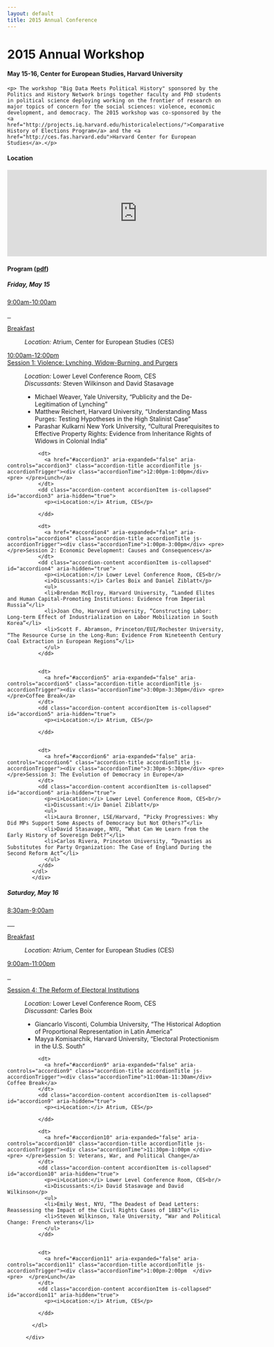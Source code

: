 ```yaml
---
layout: default
title: 2015 Annual Conference
---
```


<div class="home">
	<h1>2015 Annual Workshop</h1>
	<h4>May 15-16, Center for European Studies, Harvard University</h4> 

	<p> The workshop "Big Data Meets Political History" sponsored by the Politics and History Network brings together faculty and PhD students in political science deploying working on the frontier of research on major topics of concern for the social sciences: violence, economic development, and democracy. The 2015 workshop was co-sponsored by the <a href="http://projects.iq.harvard.edu/historicalelections/">Comparative History of Elections Program</a> and the <a href="http://ces.fas.harvard.edu">Harvard Center for European Studies</a>.</p>

<h4> Location </h4>
<iframe src="https://www.google.com/maps/embed?pb=!1m14!1m8!1m3!1d2947.3794727203394!2d-71.114216!3d42.377061999999995!3m2!1i1024!2i768!4f13.1!3m3!1m2!1s0x89e37746a54b56a5%3A0xe1250fead3495501!2sCenter+For+European+Studies!5e0!3m2!1sen!2sus!4v1430697353059" width="600" height="200" frameborder="0" style="border:0"></iframe>
<br/>

<h4> Program (<a href="docs/workshop2015.pdf"><b>pdf</b></a>)</h4>

<h5> Friday, May 15 </h5>
          <div class="accordion">
            <dl>
              <dt>
                <a href="#accordion1" aria-expanded="false" aria-controls="accordion1" class="accordion-title accordionTitle js-accordionTrigger"><div class="accordionTime">9:00am-10:00am</div> <pre> </pre>Breakfast</a>
              </dt>
              <dd class="accordion-content accordionItem is-collapsed" id="accordion1" aria-hidden="true">
                <p><i>Location:</i> Atrium, Center for European Studies (CES)</p>
              </dd>
              <dt>
                <a href="#accordion2" aria-expanded="false" aria-controls="accordion2" class="accordion-title accordionTitle js-accordionTrigger"><div class="accordionTime">10:00am-12:00pm</div> Session 1: Violence: Lynching, Widow-Burning, and Purgers</a>
              </dt>
              <dd class="accordion-content accordionItem is-collapsed" id="accordion2" aria-hidden="true">
              	<p><i>Location:</i> Lower Level Conference Room, CES<br/>
                <i>Discussants:</i> Steven Wilkinson and David Stasavage</p>
                <ul>
                <li>Michael Weaver, Yale University, “Publicity and the De-Legitimation of Lynching”</li>
                <li>Matthew Reichert, Harvard University, “Understanding Mass Purges: Testing Hypotheses in the High Stalinist
Case”</li>
                <li>Parashar Kulkarni New York University, “Cultural Prerequisites to Effective Property Rights: Evidence from Inheritance Rights of Widows in Colonial India”</li>
                </ul>
              </dd>

              <dt>
                <a href="#accordion3" aria-expanded="false" aria-controls="accordion3" class="accordion-title accordionTitle js-accordionTrigger"><div class="accordionTime">12:00pm-1:00pm</div> <pre> </pre>Lunch</a>
              </dt>
              <dd class="accordion-content accordionItem is-collapsed" id="accordion3" aria-hidden="true">
              	<p><i>Location:</i> Atrium, CES</p>

              </dd>

              <dt>
                <a href="#accordion4" aria-expanded="false" aria-controls="accordion4" class="accordion-title accordionTitle js-accordionTrigger"><div class="accordionTime">1:00pm-3:00pm</div> <pre>  </pre>Session 2: Economic Development: Causes and Consequences</a>
              </dt>
              <dd class="accordion-content accordionItem is-collapsed" id="accordion4" aria-hidden="true">
              	<p><i>Location:</i> Lower Level Conference Room, CES<br/>
                <i>Discussants:</i> Carles Boix and Daniel Ziblatt</p>
                <ul>
                <li>Brendan McElroy, Harvard University, “Landed Elites and Human Capital-Promoting Institutions: Evidence from Imperial Russia”</li>
                <li>Joan Cho, Harvard University, “Constructing Labor: Long-term Effect of Industrialization on Labor Mobilization in South Korea”</li>
                <li>Scott F. Abramson, Princeton/EUI/Rochester University, “The Resource Curse in the Long-Run: Evidence From Nineteenth Century Coal Extraction in European Regions”</li>
                </ul>
              </dd>


              <dt>
                <a href="#accordion5" aria-expanded="false" aria-controls="accordion5" class="accordion-title accordionTitle js-accordionTrigger"><div class="accordionTime">3:00pm-3:30pm</div> <pre>  </pre>Coffee Break</a>
              </dt>
              <dd class="accordion-content accordionItem is-collapsed" id="accordion5" aria-hidden="true">
              	<p><i>Location:</i> Atrium, CES</p>

              </dd>


              <dt>
                <a href="#accordion6" aria-expanded="false" aria-controls="accordion6" class="accordion-title accordionTitle js-accordionTrigger"><div class="accordionTime">3:30pm-5:30pm</div> <pre>  </pre>Session 3: The Evolution of Democracy in Europe</a>
              </dt>
              <dd class="accordion-content accordionItem is-collapsed" id="accordion6" aria-hidden="true">
              	<p><i>Location:</i> Lower Level Conference Room, CES<br/>
                <i>Discussant:</i> Daniel Ziblatt</p>
                <ul>
                <li>Laura Bronner, LSE/Harvard, “Picky Progressives: Why Did MPs Support Some Aspects of Democracy but Not Others?”</li>
                <li>David Stasavage, NYU, “What Can We Learn from the Early History of Sovereign Debt?”</li>
                <li>Carlos Rivera, Princeton University, “Dynasties as Substitutes for Party Organization: The Case of England During the Second Reform Act”</li>
                </ul>
              </dd>
            </dl>
            </div>

<h5> Saturday, May 16 </h5>
          <div class="accordion">
            <dl>
              <dt>
                <a href="#accordion7" aria-expanded="false" aria-controls="accordion7" class="accordion-title accordionTitle js-accordionTrigger"><div class="accordionTime">8:30am-9:00am </div> <pre>  </pre>Breakfast</a>
              </dt>
              <dd class="accordion-content accordionItem is-collapsed" id="accordion7" aria-hidden="true">
                <p><i>Location:</i> Atrium, Center for European Studies (CES)</p>
              </dd>
              <dt>
                <a href="#accordion8" aria-expanded="false" aria-controls="accordion8" class="accordion-title accordionTitle js-accordionTrigger"><div class="accordionTime">9:00am-11:00pm</div> <pre> </pre>Session 4: The Reform of Electoral Institutions</a>
              </dt>
              <dd class="accordion-content accordionItem is-collapsed" id="accordion8" aria-hidden="true">
              	<p><i>Location:</i> Lower Level Conference Room, CES<br/>
                <i>Discussant:</i> Carles Boix</p>
                <ul>
                <li>Giancarlo Visconti, Columbia University, “The Historical Adoption of Proportional Representation in Latin America”</li>
                <li>Mayya Komisarchik, Harvard University, “Electoral Protectionism in the U.S. South”</li>
                </ul>
              </dd>

              <dt>
                <a href="#accordion9" aria-expanded="false" aria-controls="accordion9" class="accordion-title accordionTitle js-accordionTrigger"><div class="accordionTime">11:00am-11:30am</div> Coffee Break</a>
              </dt>
              <dd class="accordion-content accordionItem is-collapsed" id="accordion9" aria-hidden="true">
              	<p><i>Location:</i> Atrium, CES</p>

              </dd>

              <dt>
                <a href="#accordion10" aria-expanded="false" aria-controls="accordion10" class="accordion-title accordionTitle js-accordionTrigger"><div class="accordionTime">11:30pm-1:00pm </div> <pre> </pre>Session 5: Veterans, War, and Political Change</a>
              </dt>
              <dd class="accordion-content accordionItem is-collapsed" id="accordion10" aria-hidden="true">
              	<p><i>Location:</i> Lower Level Conference Room, CES<br/>
                <i>Discussants:</i> David Stasavage and David Wilkinson</p>
                <ul>
                <li>Emily West, NYU, “The Deadest of Dead Letters: Reassessing the Impact of the Civil Rights Cases of 1883”</li>
                <li>Steven Wilkinson, Yale University, “War and Political Change: French veterans</li>
                </ul>
              </dd>


              <dt>
                <a href="#accordion11" aria-expanded="false" aria-controls="accordion11" class="accordion-title accordionTitle js-accordionTrigger"><div class="accordionTime">1:00pm-2:00pm  </div> <pre>  </pre>Lunch</a>
              </dt>
              <dd class="accordion-content accordionItem is-collapsed" id="accordion11" aria-hidden="true">
              	<p><i>Location:</i> Atrium, CES</p>

              </dd>
              
            </dl>
            
          </div>
          
</div>
